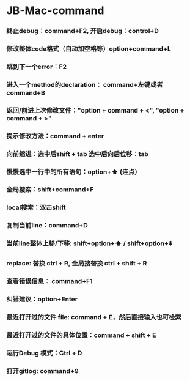 # JB-Mac-command

### 终止debug：command+F2, 开启debug：control+D

### 修改整体code格式（自动加空格等）option+command+L

### 跳到下一个error：F2

### 进入一个method的declaration： command+左键或者command+B

### 返回/前进上次修改文件："option + command + <", "option + command + >"

### 提示修改方法：command + enter

### 向前缩进：选中后shift + tab  选中后向后位移：tab

### 慢慢选中一行中的所有语句：option+⬆️ (连点）

### 全局搜索：shift+command+F

### local搜索：双击shift

### 复制当前line：command+D

### 当前line整体上移/下移: shift+option+⬆️ / shift+option+⬇️

### replace: 替换 ctrl + R, 全局搜替换 ctrl + shift + R

### 查看错误信息： command+F1 

### 纠错建议：option+Enter

### 最近打开过的文件 file: command + E，然后直接输入也可检索

### 最近打开过的文件的具体位置：command + shift + E

### 运行Debug 模式：Ctrl + D

### 打开gitlog: command+9
